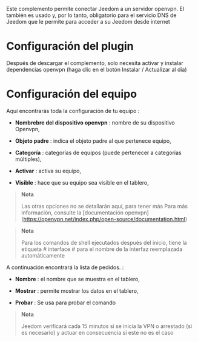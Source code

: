 Este complemento permite conectar Jeedom a un servidor openvpn. El también es
usado y, por lo tanto, obligatorio para el servicio DNS de Jeedom que le permite
para acceder a su Jeedom desde internet

Configuración del plugin 
=======================

Después de descargar el complemento, solo necesita activar y
instalar dependencias openvpn (haga clic en el botón Instalar / Actualizar
al día)

Configuración del equipo 
=============================

Aquí encontrarás toda la configuración de tu equipo :

-   **Nombrebre del dispositivo openvpn** : nombre de su dispositivo Openvpn,

-   **Objeto padre** : indica el objeto padre al que pertenece
    equipo,

-   **Categoría** : categorías de equipos (puede pertenecer a
    categorías múltiples),

-   **Activar** : activa su equipo,

-   **Visible** : hace que su equipo sea visible en el tablero,

> **Nota**
>
> Las otras opciones no se detallarán aquí, para tener más
> Para más información, consulte la [documentación
> openvpn] (https://openvpn.net/index.php/open-source/documentation.html)

> **Nota**
>
> Para los comandos de shell ejecutados después del inicio, tiene la etiqueta # interface # para el nombre de la interfaz reemplazada automáticamente

A continuación encontrará la lista de pedidos. :

-   **Nombre** : el nombre que se muestra en el tablero,

-   **Mostrar** : permite mostrar los datos en el tablero,

-   **Probar** : Se usa para probar el comando

> **Nota**
>
> Jeedom verificará cada 15 minutos si se inicia la VPN o
> arrestado (si es necesario) y actuar en consecuencia si este no es el caso
